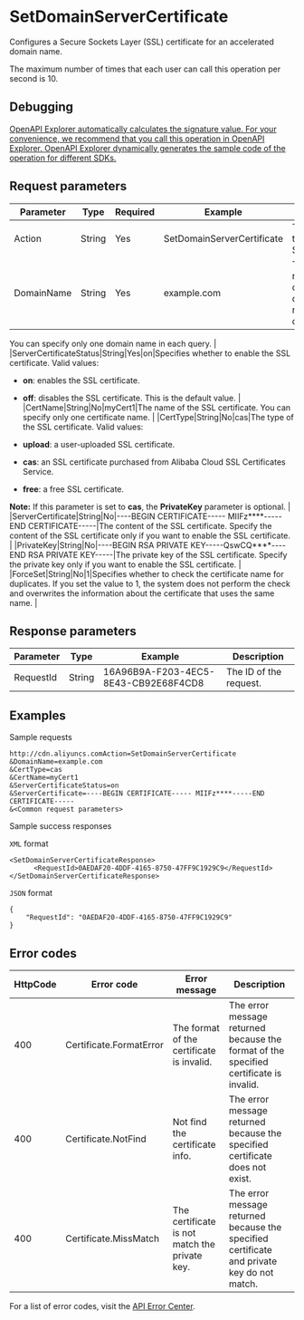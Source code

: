 # SetDomainServerCertificate

Configures a Secure Sockets Layer \(SSL\) certificate for an accelerated domain name.

The maximum number of times that each user can call this operation per second is 10.

## Debugging

[OpenAPI Explorer automatically calculates the signature value. For your convenience, we recommend that you call this operation in OpenAPI Explorer. OpenAPI Explorer dynamically generates the sample code of the operation for different SDKs.](https://api.aliyun.com/#product=Cdn&api=SetDomainServerCertificate&type=RPC&version=2018-05-10)

## Request parameters

|Parameter|Type|Required|Example|Description|
|---------|----|--------|-------|-----------|
|Action|String|Yes|SetDomainServerCertificate|The operation that you want to perform. Set the value to SetDomainServerCertificate. |
|DomainName|String|Yes|example.com|The accelerated domain name for which you want to configure the SSL certificate. The type of request supported by the domain name is HTTPS.

You can specify only one domain name in each query. |
|ServerCertificateStatus|String|Yes|on|Specifies whether to enable the SSL certificate. Valid values:

-   **on**: enables the SSL certificate.
-   **off**: disables the SSL certificate. This is the default value. |
|CertName|String|No|myCert1|The name of the SSL certificate. You can specify only one certificate name. |
|CertType|String|No|cas|The type of the SSL certificate. Valid values:

-   **upload**: a user-uploaded SSL certificate.
-   **cas**: an SSL certificate purchased from Alibaba Cloud SSL Certificates Service.
-   **free**: a free SSL certificate.

**Note:** If this parameter is set to **cas**, the **PrivateKey** parameter is optional. |
|ServerCertificate|String|No|----BEGIN CERTIFICATE----- MIIFz\*\*\*\*-----END CERTIFICATE-----|The content of the SSL certificate. Specify the content of the SSL certificate only if you want to enable the SSL certificate. |
|PrivateKey|String|No|----BEGIN RSA PRIVATE KEY-----QswCQ\*\*\*\*----END RSA PRIVATE KEY-----|The private key of the SSL certificate. Specify the private key only if you want to enable the SSL certificate. |
|ForceSet|String|No|1|Specifies whether to check the certificate name for duplicates. If you set the value to 1, the system does not perform the check and overwrites the information about the certificate that uses the same name. |

## Response parameters

|Parameter|Type|Example|Description|
|---------|----|-------|-----------|
|RequestId|String|16A96B9A-F203-4EC5-8E43-CB92E68F4CD8|The ID of the request. |

## Examples

Sample requests

```
http://cdn.aliyuncs.comAction=SetDomainServerCertificate
&DomainName=example.com
&CertType=cas
&CertName=myCert1
&ServerCertificateStatus=on
&ServerCertificate=----BEGIN CERTIFICATE----- MIIFz****-----END CERTIFICATE-----
&<Common request parameters>
```

Sample success responses

`XML` format

```
<SetDomainServerCertificateResponse>
      <RequestId>0AEDAF20-4DDF-4165-8750-47FF9C1929C9</RequestId>
</SetDomainServerCertificateResponse>
```

`JSON` format

```
{ 
    "RequestId": "0AEDAF20-4DDF-4165-8750-47FF9C1929C9" 
}
```

## Error codes

|HttpCode|Error code|Error message|Description|
|--------|----------|-------------|-----------|
|400|Certificate.FormatError|The format of the certificate is invalid.|The error message returned because the format of the specified certificate is invalid.|
|400|Certificate.NotFind|Not find the certificate info.|The error message returned because the specified certificate does not exist.|
|400|Certificate.MissMatch|The certificate is not match the private key.|The error message returned because the specified certificate and private key do not match.|

For a list of error codes, visit the [API Error Center](https://error-center.alibabacloud.com/status/product/Cdn).


